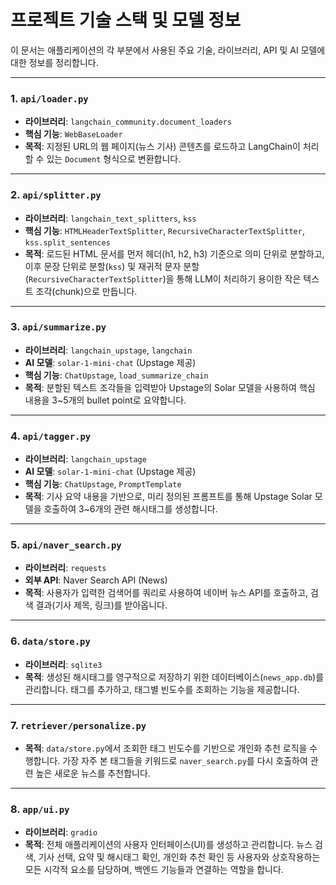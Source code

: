 # 프로젝트 기술 스택 및 모델 정보

이 문서는 애플리케이션의 각 부분에서 사용된 주요 기술, 라이브러리, API 및 AI 모델에 대한 정보를 정리합니다.

---

### 1. `api/loader.py`
- **라이브러리**: `langchain_community.document_loaders`
- **핵심 기능**: `WebBaseLoader`
- **목적**: 지정된 URL의 웹 페이지(뉴스 기사) 콘텐츠를 로드하고 LangChain이 처리할 수 있는 `Document` 형식으로 변환합니다.

---

### 2. `api/splitter.py`
- **라이브러리**: `langchain_text_splitters`, `kss`
- **핵심 기능**: `HTMLHeaderTextSplitter`, `RecursiveCharacterTextSplitter`, `kss.split_sentences`
- **목적**: 로드된 HTML 문서를 먼저 헤더(h1, h2, h3) 기준으로 의미 단위로 분할하고, 이후 문장 단위로 분할(`kss`) 및 재귀적 문자 분할(`RecursiveCharacterTextSplitter`)을 통해 LLM이 처리하기 용이한 작은 텍스트 조각(chunk)으로 만듭니다.

---

### 3. `api/summarize.py`
- **라이브러리**: `langchain_upstage`, `langchain`
- **AI 모델**: `solar-1-mini-chat` (Upstage 제공)
- **핵심 기능**: `ChatUpstage`, `load_summarize_chain`
- **목적**: 분할된 텍스트 조각들을 입력받아 Upstage의 Solar 모델을 사용하여 핵심 내용을 3~5개의 bullet point로 요약합니다.

---

### 4. `api/tagger.py`
- **라이브러리**: `langchain_upstage`
- **AI 모델**: `solar-1-mini-chat` (Upstage 제공)
- **핵심 기능**: `ChatUpstage`, `PromptTemplate`
- **목적**: 기사 요약 내용을 기반으로, 미리 정의된 프롬프트를 통해 Upstage Solar 모델을 호출하여 3~6개의 관련 해시태그를 생성합니다.

---

### 5. `api/naver_search.py`
- **라이브러리**: `requests`
- **외부 API**: Naver Search API (News)
- **목적**: 사용자가 입력한 검색어를 쿼리로 사용하여 네이버 뉴스 API를 호출하고, 검색 결과(기사 제목, 링크)를 받아옵니다.

---

### 6. `data/store.py`
- **라이브러리**: `sqlite3`
- **목적**: 생성된 해시태그를 영구적으로 저장하기 위한 데이터베이스(`news_app.db`)를 관리합니다. 태그를 추가하고, 태그별 빈도수를 조회하는 기능을 제공합니다.

---

### 7. `retriever/personalize.py`
- **목적**: `data/store.py`에서 조회한 태그 빈도수를 기반으로 개인화 추천 로직을 수행합니다. 가장 자주 본 태그들을 키워드로 `naver_search.py`를 다시 호출하여 관련 높은 새로운 뉴스를 추천합니다.

---

### 8. `app/ui.py`
- **라이브러리**: `gradio`
- **목적**: 전체 애플리케이션의 사용자 인터페이스(UI)를 생성하고 관리합니다. 뉴스 검색, 기사 선택, 요약 및 해시태그 확인, 개인화 추천 확인 등 사용자와 상호작용하는 모든 시각적 요소를 담당하며, 백엔드 기능들과 연결하는 역할을 합니다.

